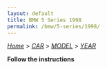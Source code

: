 ```yaml
---
layout: default
title: BMW 5 Series 1998
permalink: /bmw/5-series/1998/
---
```

[*Home*](/) > [*CAR*](/car/) > [*MODEL*](/car/model/) > [*YEAR*](/car/model/year/)

**Follow the instructions**